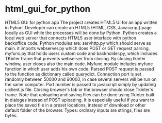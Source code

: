 # html_gui_for_python
HTML5 GUI for python app 
The project creates HTML5 UI for an app written in Pyhon. Developer can create an HTML5 (HTML, CSS, Javascript) page locally as GUI while the processes will be done by Python.
Python creates a local web server that connects HTML5 user interface with python backoffice code. 
Python modules are: servhttp.py which should serve as main. it imports webserver.py which does POST or GET request parsing, myfunc.py that holds users custom code and backholder.py, which includes TKinter frame that prevents webserver from closing. By closing tkinter window, user closes also the main code.
Myfunc module includes myfunc function in which user adds his own code. Parsed POST request is passed to the function as dictionary called querydict.
Connection port is set randomly between 50000 and 60000, in case several servers will be run on the same computer. Port number is passed to javascript simply by updating uiclient.js file.
Closing browser's tab or the browser should close Tkinter's frame.
Note that uploading and saving files can be done using Tkinter built in dialoges instead of POST uploading. It is especially useful if you want to place the saved file in a preset locations, instead of download or other default folder of the browser. 
Types: ordinary inputs are strings, files are bytes.
